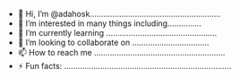 - 👋 Hi, I’m @adahosk..........................................................
- 👀 I’m interested in many things including...............
- 🌱 I’m currently learning .................................................
- 💞️ I’m looking to collaborate on ..................................
- 📫 How to reach me ..........................................................
- ⚡ Fun facts: ..........................................................................
<!---.
adahosk/adahosk is a ✨ special ✨ repository because its `README.md` (this file) appears on your GitHub profile.
You can click the Preview link to take a look at your changes.
--->

